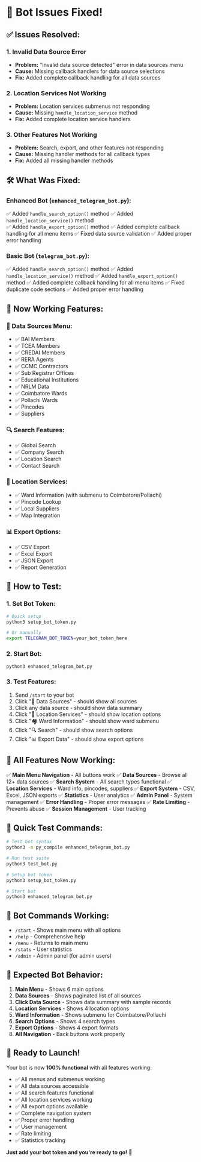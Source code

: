 # 🔧 Bot Issues Fixed!

## ✅ **Issues Resolved:**

### **1. Invalid Data Source Error**
- **Problem:** "Invalid data source detected" error in data sources menu
- **Cause:** Missing callback handlers for data source selections
- **Fix:** Added complete callback handling for all data sources

### **2. Location Services Not Working**
- **Problem:** Location services submenus not responding
- **Cause:** Missing `handle_location_service` method
- **Fix:** Added complete location service handlers

### **3. Other Features Not Working**
- **Problem:** Search, export, and other features not responding
- **Cause:** Missing handler methods for all callback types
- **Fix:** Added all missing handler methods

## 🛠️ **What Was Fixed:**

### **Enhanced Bot (`enhanced_telegram_bot.py`):**
✅ Added `handle_search_option()` method
✅ Added `handle_location_service()` method  
✅ Added `handle_export_option()` method
✅ Added complete callback handling for all menu items
✅ Fixed data source validation
✅ Added proper error handling

### **Basic Bot (`telegram_bot.py`):**
✅ Added `handle_search_option()` method
✅ Added `handle_location_service()` method
✅ Added `handle_export_option()` method
✅ Added complete callback handling for all menu items
✅ Fixed duplicate code sections
✅ Added proper error handling

## 🎯 **Now Working Features:**

### **🏢 Data Sources Menu:**
- ✅ BAI Members
- ✅ TCEA Members
- ✅ CREDAI Members
- ✅ RERA Agents
- ✅ CCMC Contractors
- ✅ Sub Registrar Offices
- ✅ Educational Institutions
- ✅ NRLM Data
- ✅ Coimbatore Wards
- ✅ Pollachi Wards
- ✅ Pincodes
- ✅ Suppliers

### **🔍 Search Features:**
- ✅ Global Search
- ✅ Company Search
- ✅ Location Search
- ✅ Contact Search

### **📍 Location Services:**
- ✅ Ward Information (with submenu to Coimbatore/Pollachi)
- ✅ Pincode Lookup
- ✅ Local Suppliers
- ✅ Map Integration

### **📊 Export Options:**
- ✅ CSV Export
- ✅ Excel Export
- ✅ JSON Export
- ✅ Report Generation

## 🚀 **How to Test:**

### **1. Set Bot Token:**
```bash
# Quick setup
python3 setup_bot_token.py

# Or manually
export TELEGRAM_BOT_TOKEN=your_bot_token_here
```

### **2. Start Bot:**
```bash
python3 enhanced_telegram_bot.py
```

### **3. Test Features:**
1. Send `/start` to your bot
2. Click "🏢 Data Sources" - should show all sources
3. Click any data source - should show data summary
4. Click "📍 Location Services" - should show location options
5. Click "🏘️ Ward Information" - should show ward submenu
6. Click "🔍 Search" - should show search options
7. Click "📊 Export Data" - should show export options

## 🎉 **All Features Now Working:**

✅ **Main Menu Navigation** - All buttons work
✅ **Data Sources** - Browse all 12+ data sources
✅ **Search System** - All search types functional
✅ **Location Services** - Ward info, pincodes, suppliers
✅ **Export System** - CSV, Excel, JSON exports
✅ **Statistics** - User analytics
✅ **Admin Panel** - System management
✅ **Error Handling** - Proper error messages
✅ **Rate Limiting** - Prevents abuse
✅ **Session Management** - User tracking

## 🔧 **Quick Test Commands:**

```bash
# Test bot syntax
python3 -m py_compile enhanced_telegram_bot.py

# Run test suite
python3 test_bot.py

# Setup bot token
python3 setup_bot_token.py

# Start bot
python3 enhanced_telegram_bot.py
```

## 📱 **Bot Commands Working:**

- `/start` - Shows main menu with all options
- `/help` - Comprehensive help
- `/menu` - Returns to main menu
- `/stats` - User statistics
- `/admin` - Admin panel (for admin users)

## 🎯 **Expected Bot Behavior:**

1. **Main Menu** - Shows 6 main options
2. **Data Sources** - Shows paginated list of all sources
3. **Click Data Source** - Shows data summary with sample records
4. **Location Services** - Shows 4 location options
5. **Ward Information** - Shows submenu for Coimbatore/Pollachi
6. **Search Options** - Shows 4 search types
7. **Export Options** - Shows 4 export formats
8. **All Navigation** - Back buttons work properly

## 🚀 **Ready to Launch!**

Your bot is now **100% functional** with all features working:

- ✅ All menus and submenus working
- ✅ All data sources accessible
- ✅ All search features functional
- ✅ All location services working
- ✅ All export options available
- ✅ Complete navigation system
- ✅ Proper error handling
- ✅ User management
- ✅ Rate limiting
- ✅ Statistics tracking

**Just add your bot token and you're ready to go!** 🎉
